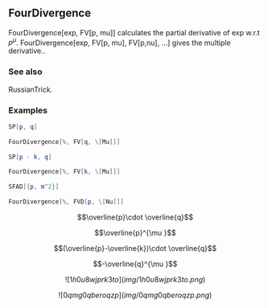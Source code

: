 ##  FourDivergence 

FourDivergence[exp, FV[p, mu]] calculates the partial derivative of exp w.r.t $p^{\mu }$. FourDivergence[exp, FV[p, mu], FV[p,nu], ...] gives the multiple derivative..

###  See also 

RussianTrick.

###  Examples 

```mathematica
SP[p, q] 
 
FourDivergence[%, FV[q, \[Mu]]] 
 
SP[p - k, q] 
 
FourDivergence[%, FV[k, \[Mu]]] 
 
SFAD[{p, m^2}] 
 
FourDivergence[%, FVD[p, \[Nu]]]
```

$$\overline{p}\cdot \overline{q}$$

$$\overline{p}^{\mu }$$

$$(\overline{p}-\overline{k})\cdot \overline{q}$$

$$-\overline{q}^{\mu }$$

$$![1h0u8wjprk3to](img/1h0u8wjprk3to.png)$$

$$![0qmg0qberoqzp](img/0qmg0qberoqzp.png)$$